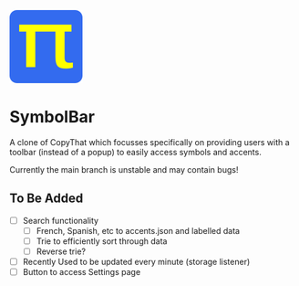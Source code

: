 ![](https://github.com/mh-anwar/symbar/blob/main/images/icon_128.png)

# SymbolBar

A clone of CopyThat which focusses specifically on providing users with a toolbar (instead of a popup) to easily access symbols and accents.

Currently the main branch is unstable and may contain bugs!

## To Be Added

- [ ] Search functionality
  - [ ] French, Spanish, etc to accents.json and labelled data
  - [ ] Trie to efficiently sort through data
  - [ ] Reverse trie?
- [ ] Recently Used to be updated every minute (storage listener)
- [ ] Button to access Settings page
